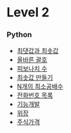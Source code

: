 # Level 2

### Python
- [최댓값과 최솟값](./solution(1).py)
- [올바른 괄호](./solution(2).py)
- [피보나치 수](./solution(3).py)
- [최솟값 만들기](./solution(4).py)
- [N개의 최소공배수](./solution(5).py)
- [전화번호 목록](./solution(6).py)
- [기능개발](./solution(7).py)
- [위장](solution(8).py)
- [주식가격](silution(9).py)
